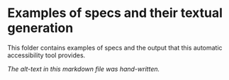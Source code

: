 # Examples of specs and their textual generation

This folder contains examples of specs and the output that this automatic accessibility tool provides. 

_The alt-text in this markdown file was hand-written._


